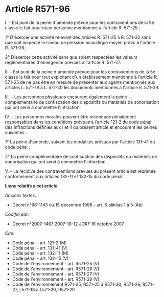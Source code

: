 # Article R571-96

I. - Est puni de la peine d'amende prévue pour les contraventions de la 5e classe le fait pour toute personne mentionnée à
l'article R. 571-25 :

1° D'exercer une activité relevant des articles R. 571-25 à R. 571-30 sans que soit respecté le niveau de pression acoustique
moyen prévu à l'article R. 571-26 ;

2° D'exercer cette activité sans que soient respectées les valeurs réglementaires d'émergence prévues à l'article R. 571-27.

II. - Est puni de la peine d'amende prévue pour les contraventions de la 5e classe le fait pour tout exploitant d'un
établissement mentionné à l'article R. 571-25 de ne pas être en mesure de présenter aux agents mentionnés aux articles L.
571-18 à L. 571-20 les documents mentionnés à l'article R. 571-29.

III. - Les personnes physiques encourent également la peine complémentaire de confiscation des dispositifs ou matériels de
sonorisation qui ont servi à commettre l'infraction.

IV. - Les personnes morales peuvent être reconnues pénalement responsables dans les conditions prévues à l'article 121-2 du
code pénal des infractions définies aux I et II du présent article et encourent les peines suivantes :

1° La peine d'amende, suivant les modalités prévues par l'article 131-41 du code pénal ;

2° La peine complémentaire de confiscation des dispositifs ou matériels de sonorisation qui ont servi à commettre
l'infraction.

V. - La récidive des contraventions prévues au présent article est réprimée conformément aux articles 132-11 et 132-15 du
code pénal.

**Liens relatifs à cet article**

_Anciens textes_:

  - Décret n°98-1143 du 15 décembre 1998 - art. 6 alinéas 1 à 5 (Ab)

_Codifié par_:

  - Décret n°2007-1467 2007-10-12 JORF 16 octobre 2007

_Cite_:

  - Code pénal - art. 121-2 (M)
  - Code pénal - art. 131-41 (V)
  - Code pénal - art. 132-11 (M)
  - Code pénal - art. 132-15 (V)
  - Code de l'environnement - art. R571-25 (V)
  - Code de l'environnement - art. R571-26 (V)
  - Code de l'environnement - art. R571-27 (V)
  - Code de l'environnement - art. R571-29 (V)
  - Code de l'environnement R571-25, R571-25 à R571-30, R571-26, R571-27, L571-18 à L571-20, R571-29
